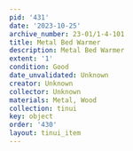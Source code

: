 ```yaml
---
pid: '431'
date: '2023-10-25'
archive_number: 23-01/1-4-101
title: Metal Bed Warmer
description: Metal Bed Warmer
extent: '1'
condition: Good
date_unvalidated: Unknown
creator: Unknown
collector: Unknown
materials: Metal, Wood
collection: tinui
key: object
order: '430'
layout: tinui_item
---
```

